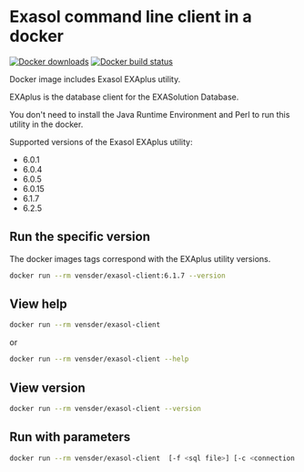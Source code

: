 # Exasol command line client in a docker

[![Docker downloads](https://img.shields.io/docker/pulls/vensder/exasol-client)](https://hub.docker.com/r/vensder/exasol-client) [![Docker build status](https://img.shields.io/docker/build/vensder/exasol-client)](https://hub.docker.com/r/vensder/exasol-client)

Docker image includes Exasol EXAplus utility.

EXAplus is the database client for the EXASolution Database.

You don't need to install the Java Runtime Environment and Perl to run this utility in the docker.

Supported versions of the Exasol EXAplus utility:

* 6.0.1
* 6.0.4
* 6.0.5
* 6.0.15
* 6.1.7
* 6.2.5

## Run the specific version

The docker images tags correspond with the EXAplus utility versions.

```bash
docker run --rm vensder/exasol-client:6.1.7 --version
```

## View help

```bash
docker run --rm vensder/exasol-client
```

or

```bash
docker run --rm vensder/exasol-client --help
```

## View version

```bash
docker run --rm vensder/exasol-client --version
```

## Run with parameters

```bash
docker run --rm vensder/exasol-client  [-f <sql file>] [-c <connection string>] [-u <user>] [-p <passwd>] <options>
```

